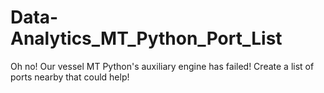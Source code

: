 # Data-Analytics_MT_Python_Port_List
Oh no! Our vessel MT Python's auxiliary engine has failed! Create a list of ports nearby that could help! 
